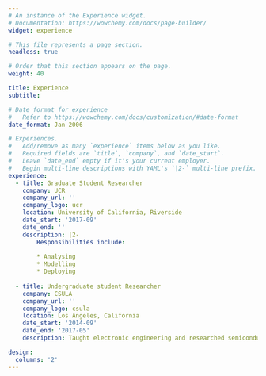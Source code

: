 ```yaml
---
# An instance of the Experience widget.
# Documentation: https://wowchemy.com/docs/page-builder/
widget: experience

# This file represents a page section.
headless: true

# Order that this section appears on the page.
weight: 40

title: Experience
subtitle:

# Date format for experience
#   Refer to https://wowchemy.com/docs/customization/#date-format
date_format: Jan 2006

# Experiences.
#   Add/remove as many `experience` items below as you like.
#   Required fields are `title`, `company`, and `date_start`.
#   Leave `date_end` empty if it's your current employer.
#   Begin multi-line descriptions with YAML's `|2-` multi-line prefix.
experience:
  - title: Graduate Student Researcher
    company: UCR
    company_url: ''
    company_logo: ucr
    location: University of California, Riverside
    date_start: '2017-09'
    date_end: ''
    description: |2-
        Responsibilities include:
        
        * Analysing
        * Modelling
        * Deploying
        
  - title: Undergraduate student Researcher
    company: CSULA
    company_url: ''
    company_logo: csula
    location: Los Angeles, California
    date_start: '2014-09'
    date_end: '2017-05'
    description: Taught electronic engineering and researched semiconductor physics.

design:
  columns: '2'
---
```


